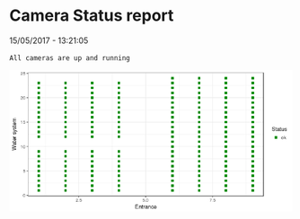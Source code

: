 Camera Status report
================
15/05/2017 - 13:21:05

    All cameras are up and running

![](camreport_files/figure-markdown_github/unnamed-chunk-2-1.png)
